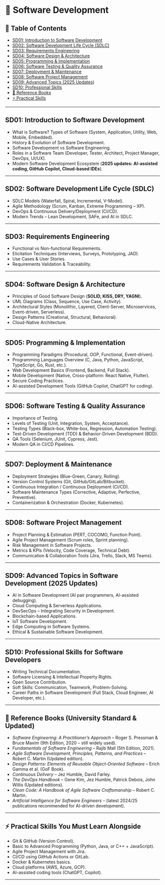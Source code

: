 # 📘 Software Development

## 📑 Table of Contents

- [SD01: Introduction to Software Development](#sd01-introduction-to-software-development)  
- [SD02: Software Development Life Cycle (SDLC)](#sd02-software-development-life-cycle-sdlc)  
- [SD03: Requirements Engineering](#sd03-requirements-engineering)  
- [SD04: Software Design & Architecture](#sd04-software-design--architecture)  
- [SD05: Programming & Implementation](#sd05-programming--implementation)  
- [SD06: Software Testing & Quality Assurance](#sd06-software-testing--quality-assurance)  
- [SD07: Deployment & Maintenance](#sd07-deployment--maintenance)  
- [SD08: Software Project Management](#sd08-software-project-management)  
- [SD09: Advanced Topics (2025 Updates)](#sd09-advanced-topics-in-software-development-2025-updates)  
- [SD10: Professional Skills](#sd10-professional-skills-for-software-developers)  
- [📖 Reference Books](#-reference-books-university-standard--updated)  
- [⚡ Practical Skills](#-practical-skills-you-must-learn-alongside)  

---

## SD01: Introduction to Software Development

- What is Software? Types of Software (System, Application, Utility, Web, Mobile, Embedded).  
- History & Evolution of Software Development.  
- Software Development vs Software Engineering.  
- Roles in a Software Team (Developer, Tester, Architect, Project Manager, DevOps, UI/UX).  
- Modern Software Development Ecosystem (**2025 updates: AI-assisted coding, GitHub Copilot, Cloud-based IDEs**).  

---

## SD02: Software Development Life Cycle (SDLC)

- SDLC Models (Waterfall, Spiral, Incremental, V-Model).  
- Agile Methodology (Scrum, Kanban, Extreme Programming – XP).  
- DevOps & Continuous Delivery/Deployment (CI/CD).  
- Modern Trends – Lean Development, SAFe, and AI in SDLC.  

---

## SD03: Requirements Engineering

- Functional vs Non-functional Requirements.  
- Elicitation Techniques (Interviews, Surveys, Prototyping, JAD).  
- Use Cases & User Stories.  
- Requirements Validation & Traceability.  

---

## SD04: Software Design & Architecture

- Principles of Good Software Design (**SOLID, KISS, DRY, YAGNI**).  
- UML Diagrams (Class, Sequence, Use Case, Activity).  
- Architectural Styles (Monolithic, Layered, Client-Server, Microservices, Event-driven, Serverless).  
- Design Patterns (Creational, Structural, Behavioral).  
- Cloud-Native Architecture.  

---

## SD05: Programming & Implementation

- Programming Paradigms (Procedural, OOP, Functional, Event-driven).  
- Programming Languages Overview (C, Java, Python, JavaScript, TypeScript, Go, Rust, etc.).  
- Web Development Basics (Frontend, Backend, Full Stack).  
- Mobile Development (Native, Cross-platform: React Native, Flutter).  
- Secure Coding Practices.  
- AI-assisted Development Tools (GitHub Copilot, ChatGPT for coding).  

---

## SD06: Software Testing & Quality Assurance

- Importance of Testing.  
- Levels of Testing (Unit, Integration, System, Acceptance).  
- Testing Types (Black-box, White-box, Regression, Automation Testing).  
- Test-Driven Development (TDD) & Behavior-Driven Development (BDD).  
- QA Tools (Selenium, JUnit, Cypress, Jest).  
- Modern QA in CI/CD Pipelines.  

---

## SD07: Deployment & Maintenance

- Deployment Strategies (Blue-Green, Canary, Rolling).  
- Version Control Systems (Git, GitHub/GitLab/Bitbucket).  
- Continuous Integration / Continuous Deployment (CI/CD).  
- Software Maintenance Types (Corrective, Adaptive, Perfective, Preventive).  
- Containerization & Orchestration (Docker, Kubernetes).  

---

## SD08: Software Project Management

- Project Planning & Estimation (PERT, COCOMO, Function Point).  
- Agile Project Management (Scrum roles, Sprint planning).  
- Risk Management in Software Projects.  
- Metrics & KPIs (Velocity, Code Coverage, Technical Debt).  
- Communication & Collaboration Tools (Jira, Trello, Slack, MS Teams).  

---

## SD09: Advanced Topics in Software Development (2025 Updates)

- AI in Software Development (AI pair programmers, AI-assisted debugging).  
- Cloud Computing & Serverless Applications.  
- DevSecOps – Integrating Security in Development.  
- Blockchain-based Applications.  
- IoT Software Development.  
- Edge Computing in Software Systems.  
- Ethical & Sustainable Software Development.  

---

## SD10: Professional Skills for Software Developers

- Writing Technical Documentation.  
- Software Licensing & Intellectual Property Rights.  
- Open Source Contribution.  
- Soft Skills: Communication, Teamwork, Problem-Solving.  
- Career Paths in Software Development (Full Stack, Cloud Engineer, AI Developer, etc.).  

---

## 📖 Reference Books (University Standard & Updated)

- *Software Engineering: A Practitioner’s Approach* – Roger S. Pressman & Bruce Maxim (9th Edition, 2020 – still widely used).  
- *Fundamentals of Software Engineering* – Rajib Mall (5th Edition, 2021).  
- *Agile Software Development, Principles, Patterns, and Practices* – Robert C. Martin (Updated edition).  
- *Design Patterns: Elements of Reusable Object-Oriented Software* – Erich Gamma et al. (GoF Book).  
- *Continuous Delivery* – Jez Humble, David Farley.  
- *The DevOps Handbook* – Gene Kim, Jez Humble, Patrick Debois, John Willis (Updated editions).  
- *Clean Code: A Handbook of Agile Software Craftsmanship* – Robert C. Martin.  
- *Artificial Intelligence for Software Engineers* – (latest 2024/25 publications recommended for AI-driven development).  

---

## ⚡ Practical Skills You Must Learn Alongside

- Git & GitHub (Version Control).  
- Basic to Advanced Programming (Python, Java, or C++ + JavaScript).  
- Agile Project Management with Jira.  
- CI/CD using GitHub Actions or GitLab.  
- Docker & Kubernetes basics.  
- Cloud platforms (AWS, Azure, GCP).  
- AI-assisted coding tools (ChatGPT, Copilot).  

---
